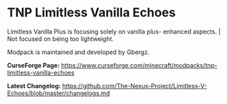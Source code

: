 # TNP Limitless Vanilla Echoes
Limitless Vanilla Plus is focusing solely on vanilla plus- enhanced aspects. | Not focused on being too lightweight.

Modpack is maintained and developed by Gbergz.

**CurseForge Page:** https://www.curseforge.com/minecraft/modpacks/tnp-limitless-vanilla-echoes

**Latest Changelog:** https://github.com/The-Nexus-Project/Limitless-V-Echoes/blob/master/changelogs.md
